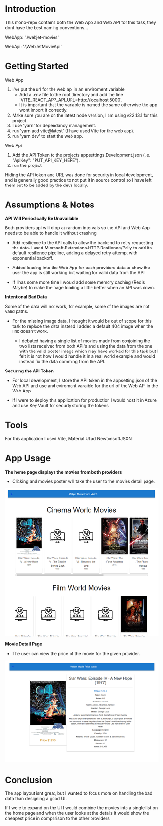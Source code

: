 # Introduction

This mono-repo contains both the Web App and Web API for this task, they dont have the best naming conventions...

WebApp: '.\webjet-movies'

WebApi: '.\WebJetMovieApi'

# Getting Started

Web App

1. I've put the url for the web api in an enviroment variable
   - Add a .env file to the root directory and add the line 'VITE_REACT_APP_API_URL=http://localhost:5000'.
   - It is important that the variable is named the same otherwise the app wont import it correctly.
2. Make sure you are on the latest node version, I am using v22.13.1 for this project.
3. I use 'yarn' for dependancy management.
4. run 'yarn add vite@latest' (I have used Vite for the web app).
5. run 'yarn dev' to start the web app.

Web Api

1. Add the API Token to the projects appsettings.Development.json (i.e. "ApiKey": "PUT_API_KEY_HERE").
2. run the project

Hiding the API token and URL was done for security in local development, and is generally good practice to not put it in source control so I have left them out to be added by the devs locally.

# Assumptions & Notes

**API Will Periodically Be Unavailable**

Both providers api will drop at random intervals so the API and Web App needs to be able to handle it without crashing

- Add resilience to the API calls to allow the backend to retry requesting the data. I used Microsoft.Extensions.HTTP.Resilience/Polly to add its default resilience pipeline, adding a delayed retry attempt with exponential backoff.

- Added loading into the Web App for each providers data to show the user the app is still working but waiting for valid data from the API.

- If I has some more time I would add some memory caching (Redis Maybe) to make the page loading a little better when an API was down.

**Intentional Bad Data**

Some of the data will not work, for example, some of the images are not valid paths.

- For the missing image data, I thought it would be out of scope for this task to replace the data instead I added a default 404 image when the link doesn't work.

  - I debated having a single list of movies made from conjoining the two lists received from both API's and using the data from the one with the valid poster image which may have worked for this task but I felt it is not how I would handle it in a real world example and would instead fix the data comming from the API.

**Securing the API Token**

- For local development, I store the API token in the appsetting.json of the Web API and use and eviroment varaible for the url of the Web API in the Web App.

- if I were to deploy this application for production I would host it in Azure and use Key Vault for securly storing the tokens.

# Tools

For this application I used Vite, Material UI ad NewtonsoftJSON

# App Usage

**The home page displays the movies from both providers**

- Clicking and movies poster will take the user to the movies detail page.

![alt text](image.png)

**Movie Detail Page**

- The user can view the price of the movie for the given provider.

![alt text](image-1.png)

# Conclusion

The app layout isnt great, but I wanted to focus more on handling the bad data than designing a good UI.

If I were to expand on the UI I would combine the movies into a single list on the home page and when the user looks at the details it would show the cheapest price in comparison to the other providers.
